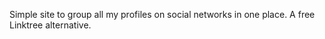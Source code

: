 
Simple site to group all my profiles on social networks in one place. A free Linktree alternative.

